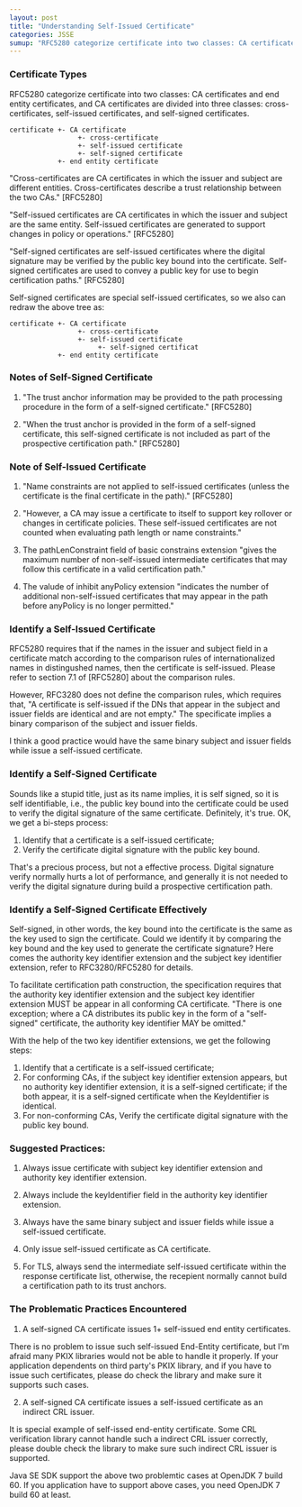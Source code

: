 ```yaml
---
layout: post
title: "Understanding Self-Issued Certificate"
categories: JSSE
sumup: "RFC5280 categorize certificate into two classes: CA certificates and end entity certificates, and CA certificates are divided into three classes: cross-certificates, self-issued certificates, and self-signed certificates."
---
```


### Certificate Types

RFC5280 categorize certificate into two classes: CA certificates and end entity certificates, and CA certificates are divided into three classes: cross-certificates, self-issued certificates, and self-signed certificates.

    certificate +- CA certificate
                     +- cross-certificate
                     +- self-issued certificate
                     +- self-signed certificate
                +- end entity certificate
  
"Cross-certificates are CA certificates in which the issuer and subject are different entities. Cross-certificates describe a trust relationship between the two CAs." [RFC5280]
  
"Self-issued certificates are CA certificates in which the issuer and subject are the same entity. Self-issued certificates are generated to support changes in policy or operations." [RFC5280]

"Self-signed certificates are self-issued certificates where the digital signature may be verified by the public key bound into the certificate. Self-signed certificates are used to convey a public key for use to begin certification paths." [RFC5280]
  
Self-signed certificates are special self-issued certificates, so we also can redraw the above tree as:

    certificate +- CA certificate
                     +- cross-certificate
                     +- self-issued certificate
                          +- self-signed certificat
                +- end entity certificate


### Notes of Self-Signed Certificate

1. "The trust anchor information may be provided to the path processing procedure in the form of a self-signed certificate." [RFC5280]

2. "When the trust anchor is provided in the form of a self-signed certificate, this self-signed certificate is not included as part of the prospective certification path." [RFC5280]

### Note of Self-Issued Certificate

1. "Name constraints are not applied to self-issued certificates (unless the certificate is the final certificate in the path)." [RFC5280]

2. "However, a CA may issue a certificate to itself to support key rollover or changes in certificate policies. These self-issued certificates are not counted when evaluating path length or name constraints."

3. The pathLenConstraint field of basic constrains extension "gives the maximum number of non-self-issued intermediate certificates that may follow this certificate in a valid certification path."

4. The valude of inhibit anyPolicy extension "indicates the number of additional non-self-issued certificates that may appear in the path before anyPolicy is no longer permitted."

### Identify a Self-Issued Certificate

RFC5280 requires that if the names in the issuer and subject field in a certificate match according to the comparison rules of internationalized names in distingushed names, then the certificate is self-issued. Please refer to section 7.1 of [RFC5280] about the comparison rules.

However, RFC3280 does not define the comparison rules, which requires that, "A certificate is self-issued if the DNs that appear in the subject and issuer fields are identical and are not empty." The specificate implies a binary comparison of the subject and issuer fields.

I think a good practice would have the same binary subject and issuer fields while issue a self-issued certificate.

### Identify a Self-Signed Certificate

Sounds like a stupid title, just as its name implies, it is self signed, so it is self identifiable, i.e., the public key bound into the certificate could be used to verify the digital signature of the same certificate. Definitely, it's true. OK, we get a bi-steps process:

 1. Identify that a certificate is a self-issued certificate;
 2. Verify the certificate digital signature with the public key bound.

That's a precious process, but not a effective process. Digital signature verify normally hurts a lot of performance, and generally it is not needed to verify the digital signature during build a prospective certification path.

### Identify a Self-Signed Certificate Effectively

Self-signed, in other words, the key bound into the certificate is the same as the key used to sign the certificate. Could we identify it by comparing the key bound and the key used to generate the certificate signature? Here comes the authority key identifier extension and the subject key identifier extension, refer to RFC3280/RFC5280 for details.

To facilitate certification path construction, the specification requires that the authority key identifier extension and the subject key identifier extension MUST be appear in all conforming CA certificate. "There is one exception; where a CA distributes its public key in the form of a "self-signed" certificate, the authority key identifier MAY be omitted."

With the help of the two key identifier extensions, we get the following steps:

 1. Identify that a certificate is a self-issued certificate;
 2. For conforming CAs, if the subject key identifier extension appears, but no authority key identifier extension, it is a self-signed certificate; if the both appear, it is a self-signed certificate when the KeyIdentifier is identical.
 3. For non-conforming CAs, Verify the certificate digital signature with the public key bound.

### Suggested Practices:

1. Always issue certificate with subject key identifier extension and authority key identifier extension.

2. Always include the keyIdentifier field in the authority key identifier extension.

3. Always have the same binary subject and issuer fields while issue a self-issued certificate.

4. Only issue self-issued certificate as CA certificate.

5. For TLS, always send the intermediate self-issued certificate within the response certificate list, otherwise, the recepient normally cannot build a certification path to its trust anchors.

### The Problematic Practices Encountered

1. A self-signed CA certificate issues 1+ self-issued end entity certificates.

There is no problem to issue such self-issued End-Entity certificate, but I'm afraid many PKIX libraries would not be able to handle it properly. If your application dependents on third party's PKIX library, and if you have to issue such certificates, please do check the library and make sure it supports such cases.

2. A self-signed CA certificate issues a self-issued certificate as an indirect CRL issuer.

It is special example of self-issed end-entity certificate. Some CRL verification library cannot handle such a indirect CRL issuer correctly, please double check the library to make sure such indirect CRL issuer is supported.

Java SE SDK support the above two problemtic cases at OpenJDK 7 build 60. If you application have to support above cases, you need OpenJDK 7 build 60 at least.
